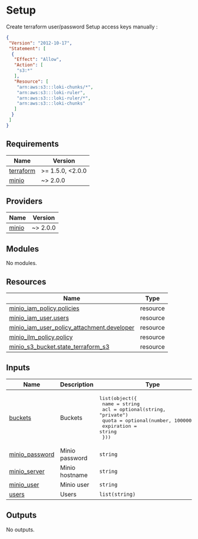 
# Setup
Create terraform user/password
Setup access keys manually :
```json
{
 "Version": "2012-10-17",
 "Statement": [
  {
   "Effect": "Allow",
   "Action": [
    "s3:*"
   ],
   "Resource": [
    "arn:aws:s3:::loki-chunks/*",
    "arn:aws:s3:::loki-ruler",
    "arn:aws:s3:::loki-ruler/*",
    "arn:aws:s3:::loki-chunks"
   ]
  }
 ]
}
```


<!-- BEGINNING OF PRE-COMMIT-TERRAFORM DOCS HOOK -->
## Requirements

| Name | Version |
|------|---------|
| <a name="requirement_terraform"></a> [terraform](#requirement\_terraform) | >= 1.5.0, <2.0.0 |
| <a name="requirement_minio"></a> [minio](#requirement\_minio) | ~> 2.0.0 |

## Providers

| Name | Version |
|------|---------|
| <a name="provider_minio"></a> [minio](#provider\_minio) | ~> 2.0.0 |

## Modules

No modules.

## Resources

| Name | Type |
|------|------|
| [minio_iam_policy.policies](https://registry.terraform.io/providers/aminueza/minio/latest/docs/resources/iam_policy) | resource |
| [minio_iam_user.users](https://registry.terraform.io/providers/aminueza/minio/latest/docs/resources/iam_user) | resource |
| [minio_iam_user_policy_attachment.developer](https://registry.terraform.io/providers/aminueza/minio/latest/docs/resources/iam_user_policy_attachment) | resource |
| [minio_ilm_policy.policy](https://registry.terraform.io/providers/aminueza/minio/latest/docs/resources/ilm_policy) | resource |
| [minio_s3_bucket.state_terraform_s3](https://registry.terraform.io/providers/aminueza/minio/latest/docs/resources/s3_bucket) | resource |

## Inputs

| Name | Description | Type | Default | Required |
|------|-------------|------|---------|:--------:|
| <a name="input_buckets"></a> [buckets](#input\_buckets) | Buckets | <pre>list(object({<br>    name       = string<br>    acl        = optional(string, "private")<br>    quota      = optional(number, 1000000000)<br>    expiration = string<br>  }))</pre> | n/a | yes |
| <a name="input_minio_password"></a> [minio\_password](#input\_minio\_password) | Minio password | `string` | n/a | yes |
| <a name="input_minio_server"></a> [minio\_server](#input\_minio\_server) | Minio hostname | `string` | `"minio-api.ayanides.cloud"` | no |
| <a name="input_minio_user"></a> [minio\_user](#input\_minio\_user) | Minio user | `string` | `"terraform"` | no |
| <a name="input_users"></a> [users](#input\_users) | Users | `list(string)` | n/a | yes |

## Outputs

No outputs.
<!-- END OF PRE-COMMIT-TERRAFORM DOCS HOOK -->
